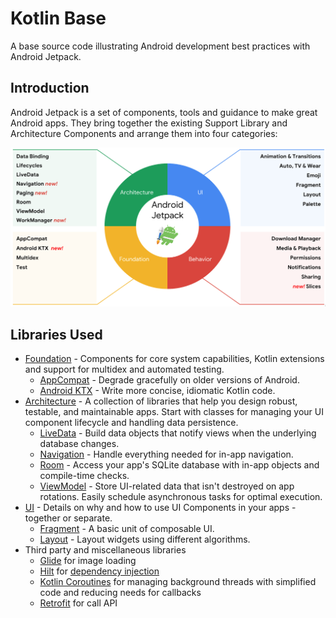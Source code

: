 Kotlin Base
============

A base source code illustrating Android development best practices with Android Jetpack.

Introduction
------------
Android Jetpack is a set of components, tools and guidance to make great Android apps. They bring
together the existing Support Library and Architecture Components and arrange them into four
categories:

![Android Jetpack](screenshots/jetpack_donut.png "Android Jetpack Components")

Libraries Used
--------------
* [Foundation][0] - Components for core system capabilities, Kotlin extensions and support for
  multidex and automated testing.
  * [AppCompat][1] - Degrade gracefully on older versions of Android.
  * [Android KTX][2] - Write more concise, idiomatic Kotlin code.
* [Architecture][10] - A collection of libraries that help you design robust, testable, and
  maintainable apps. Start with classes for managing your UI component lifecycle and handling data
  persistence.
  * [LiveData][11] - Build data objects that notify views when the underlying database changes.
  * [Navigation][12] - Handle everything needed for in-app navigation.
  * [Room][13] - Access your app's SQLite database with in-app objects and compile-time checks.
  * [ViewModel][14] - Store UI-related data that isn't destroyed on app rotations. Easily schedule
     asynchronous tasks for optimal execution.
* [UI][20] - Details on why and how to use UI Components in your apps - together or separate.
  * [Fragment][21] - A basic unit of composable UI.
  * [Layout][22] - Layout widgets using different algorithms.
* Third party and miscellaneous libraries
  * [Glide][40] for image loading
  * [Hilt][41] for [dependency injection][42]
  * [Kotlin Coroutines][43] for managing background threads with simplified code and reducing needs for callbacks
  * [Retrofit][44] for call API

[0]: https://developer.android.com/jetpack/components
[1]: https://developer.android.com/topic/libraries/support-library/packages#v7-appcompat
[2]: https://developer.android.com/kotlin/ktx
[10]: https://developer.android.com/jetpack/arch
[11]: https://developer.android.com/topic/libraries/architecture/livedata
[12]: https://developer.android.com/topic/libraries/architecture/navigation
[13]: https://developer.android.com/topic/libraries/architecture/room
[14]: https://developer.android.com/topic/libraries/architecture/viewmodel
[20]: https://developer.android.com/guide/topics/ui
[21]: https://developer.android.com/guide/components/fragments
[22]: https://developer.android.com/guide/topics/ui/declaring-layout
[40]: https://bumptech.github.io/glide
[41]: https://developer.android.com/training/dependency-injection/hilt-android
[42]: https://developer.android.com/training/dependency-injection
[43]: https://kotlinlang.org/docs/reference/coroutines-overview.html
[44]: https://square.github.io/retrofit